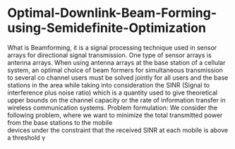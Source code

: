 # Optimal-Downlink-Beam-Forming-using-Semidefinite-Optimization
What is Beamforming, it is a signal processing technique used in sensor arrays for directional signal transmission. One type of sensor arrays is antenna arrays. When using antenna arrays at the base station of a cellular system, an optimal choice of beam formers for simultaneous transmission to several co channel users must be solved jointly for all users and the base stations in the area while taking into consideration the SINR (Signal to interference plus noise ratio) which is a quantity used to give theoretical upper bounds on the channel capacity or the rate
of information transfer in wireless communication systems.
Problem formulation:
 We consider the following problem, where we want to minimize the total transmitted power from the base stations to the mobile  
 devices under the constraint that the received SINR at each mobile is above a threshold γ
